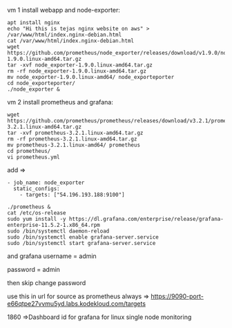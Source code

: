vm 1 install webapp and node-exporter:
```
apt install nginx
echo "Hi this is tejas nginx website on aws" > /var/www/html/index.nginx-debian.html
cat /var/www/html/index.nginx-debian.html
wget https://github.com/prometheus/node_exporter/releases/download/v1.9.0/node_exporter-1.9.0.linux-amd64.tar.gz
tar -xvf node_exporter-1.9.0.linux-amd64.tar.gz
rm -rf node_exporter-1.9.0.linux-amd64.tar.gz
mv node_exporter-1.9.0.linux-amd64/ node_exporteporter
cd node_exporteporter/
./node_exporter &
```

vm 2 install prometheus  and grafana:
```
wget https://github.com/prometheus/prometheus/releases/download/v3.2.1/prometheus-3.2.1.linux-amd64.tar.gz
tar -xvf prometheus-3.2.1.linux-amd64.tar.gz
rm -rf prometheus-3.2.1.linux-amd64.tar.gz
mv prometheus-3.2.1.linux-amd64/ prometheus
cd prometheus/
vi prometheus.yml
```

add =>
```
- job_name: node_exporter
  static_configs:
    - targets: ["54.196.193.188:9100"]
```
```
./prometheus &
cat /etc/os-release
sudo yum install -y https://dl.grafana.com/enterprise/release/grafana-enterprise-11.5.2-1.x86_64.rpm
sudo /bin/systemctl daemon-reload
sudo /bin/systemctl enable grafana-server.service
sudo /bin/systemctl start grafana-server.service
```

and grafana username = admin

password = admin

then skip change password

use this in url for source as prometheus always =>  https://9090-port-e66qtpe27vvmu5yd.labs.kodekloud.com/targets

1860 =>Dashboard id for grafana for linux single node monitoring
